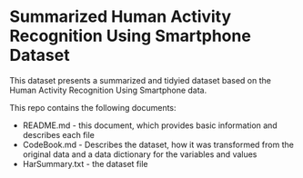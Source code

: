 # Summarized Human Activity Recognition Using Smartphone Dataset

This dataset presents a summarized and tidyied dataset based on the Human Activity Recognition Using Smartphone data. 

This repo contains the following documents:
* README.md - this document, which provides basic information and describes each file
* CodeBook.md - Describes the dataset, how it was transformed from the original data and a data dictionary for the variables and values
* HarSummary.txt - the dataset file

